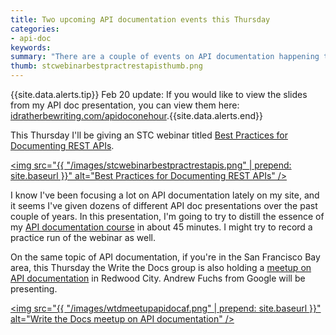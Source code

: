 ```yaml
---
title: Two upcoming API documentation events this Thursday
categories:
- api-doc
keywords: 
summary: "There are a couple of events on API documentation happening this Thursday. First, I'm giving an STC webinar on best practices for REST API documentation at 11am PST. Also, Andrew Fuchs is also presenting on API documentation at a Write the Docs meetup in Redwood City at 6:30pm PST."
thumb: stcwebinarbestpractrestapisthumb.png
---
```


{{site.data.alerts.tip}}
Feb 20 update: If you would like to view the slides from my API doc presentation, you can view them here: <a href="http://idratherbewriting.com/apidocinonehour/">idratherbewriting.com/apidoconehour</a>.{{site.data.alerts.end}}

This Thursday I'll be giving an STC webinar titled [Best Practices for Documenting REST APIs](http://www.stc.org/education/online-education/live-seminars/item/best-practices-for-documenting-rest-apis?category_id=53). 

<a href="http://www.stc.org/education/online-education/live-seminars/item/best-practices-for-documenting-rest-apis?category_id=53"><img src="{{ "/images/stcwebinarbestpractrestapis.png" | prepend: site.baseurl }}" alt="Best Practices for Documenting REST APIs" /></a>

I know I've been focusing a lot on API documentation lately on my site, and it seems I've given dozens of different API doc presentations over the past couple of years. In this presentation, I'm going to try to distill the essence of my [API documentation course](http://idratherbewriting.com/docapis_course_overview/) in about 45 minutes. I might try to record a practice run of the webinar as well.
 
On the same topic of API documentation, if you're in the San Francisco Bay area, this Thursday the Write the Docs group is also holding a [meetup on API documentation](http://www.meetup.com/Write-the-Docs/events/228074123/) in Redwood City. Andrew Fuchs from Google will be presenting.

<a href="http://www.meetup.com/Write-the-Docs/events/228074123/"><img src="{{ "/images/wtdmeetupapidocaf.png" | prepend: site.baseurl }}" alt="Write the Docs meetup on API documentation" /></a>